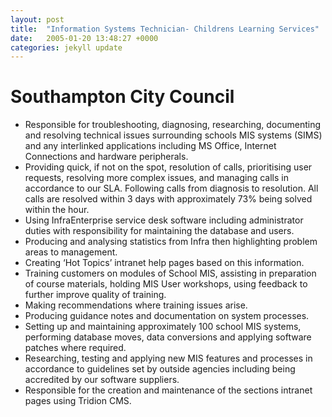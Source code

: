 ```yaml
---
layout: post
title:  "Information Systems Technician- Childrens Learning Services"
date:   2005-01-20 13:48:27 +0000
categories: jekyll update
---
```


# Southampton City Council

- Responsible for troubleshooting, diagnosing, researching, documenting and resolving technical issues surrounding schools MIS systems (SIMS) and any interlinked applications including MS Office, Internet Connections and hardware peripherals.
- Providing quick, if not on the spot, resolution of calls, prioritising user requests, resolving more complex issues, and managing calls in accordance to our SLA. Following calls from diagnosis to resolution. All calls are resolved within 3 days with approximately 73% being solved within the hour.
- Using InfraEnterprise service desk software including administrator duties with responsibility for maintaining the database and users.
- Producing and analysing statistics from Infra then highlighting problem areas to management.
- Creating ‘Hot Topics’ intranet help pages based on this information.
- Training customers on modules of School MIS, assisting in preparation of course materials, holding MIS User workshops, using feedback to further improve quality of training.
- Making recommendations where training issues arise.
- Producing guidance notes and documentation on system processes.
- Setting up and maintaining approximately 100 school MIS systems, performing database moves, data conversions and applying software patches where required.
- Researching, testing and applying new MIS features and processes in accordance to guidelines set by outside agencies including being accredited by our software suppliers.
- Responsible for the creation and maintenance of the sections intranet pages using Tridion CMS.